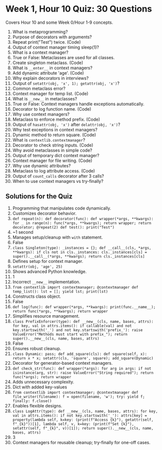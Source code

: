 # Week 1, Hour 10 Quiz: 30 Questions

Covers Hour 10 and some Week 0/Hour 1-9 concepts.

1. What is metaprogramming?  
2. Purpose of decorators with arguments?  
3. Repeat print("Test") twice. (Code)  
4. Output of context manager timing sleep(1)?  
5. What is a context manager?  
6. True or False: Metaclasses are used for all classes.  
7. Create singleton metaclass. (Code)  
8. What is `__enter__` in context managers?  
9. Add dynamic attribute 'age'. (Code)  
10. Why explain decorators in interviews?  
11. Output of `setattr(obj, 'x', 1); getattr(obj, 'x')`?  
12. Common metaclass error?  
13. Context manager for temp list. (Code)  
14. What is `__new__` in metaclasses?  
15. True or False: Context managers handle exceptions automatically.  
16. Decorator to log function name. (Code)  
17. Why use context managers?  
18. Metaclass to enforce method prefix. (Code)  
19. Output of `hasattr(obj, 'x')` after `delattr(obj, 'x')`?  
20. Why test exceptions in context managers?  
21. Dynamic method to return square. (Code)  
22. What is `contextlib.contextmanager`?  
23. Decorator to check string inputs. (Code)  
24. Why avoid metaclasses in simple code?  
25. Output of temporary dict context manager?  
26. Context manager for file writing. (Code)  
27. Why use dynamic attributes?  
28. Metaclass to log attribute access. (Code)  
29. Output of `count_calls` decorator after 3 calls?  
30. When to use context managers vs try-finally?

## Solutions for the Quiz
1. Programming that manipulates code dynamically.  
2. Customizes decorator behavior.  
3. `def repeat(n): def decorator(func): def wrapper(*args, **kwargs): for _ in range(n): func(*args, **kwargs); return wrapper; return decorator; @repeat(2) def test(): print("Test")`  
4. ~1 second  
5. Manages setup/cleanup with `with` statement.  
6. False  
7. `class Singleton(type): _instances = {}; def __call__(cls, *args, **kwargs): if cls not in cls._instances: cls._instances[cls] = super().__call__(*args, **kwargs); return cls._instances[cls]`  
8. Defines setup for context manager.  
9. `setattr(obj, 'age', 25)`  
10. Shows advanced Python knowledge.  
11. 1  
12. Incorrect `__new__` implementation.  
13. `from contextlib import contextmanager; @contextmanager def temp_list(): lst = []; yield lst; print(lst)`  
14. Constructs class object.  
15. False  
16. `def log(func): def wrapper(*args, **kwargs): print(func.__name__); return func(*args, **kwargs); return wrapper`  
17. Simplifies resource management.  
18. `class PrefixEnforcer(type): def __new__(cls, name, bases, attrs): for key, val in attrs.items(): if callable(val) and not key.startswith('_') and not key.startswith('prefix_'): raise ValueError("Methods must start with prefix_"); return super().__new__(cls, name, bases, attrs)`  
19. False  
20. Ensures robust cleanup.  
21. `class Dynamic: pass; def add_square(cls): def square(self, x): return x * x; setattr(cls, 'square', square); add_square(Dynamic)`  
22. Decorator for generator-based context managers.  
23. `def check_str(func): def wrapper(*args): for arg in args: if not isinstance(arg, str): raise ValueError("String required"); return func(*args); return wrapper`  
24. Adds unnecessary complexity.  
25. Dict with added key-values  
26. `from contextlib import contextmanager; @contextmanager def file_writer(filename): f = open(filename, 'w'); try: yield f; finally: f.close()`  
27. Enables flexible designs.  
28. `class LogAttr(type): def __new__(cls, name, bases, attrs): for key, val in attrs.items(): if not key.startswith('_'): attrs[key] = property(lambda self, k=key: (print(f"Access {k}"), getattr(self, f"_{k}"))[1], lambda self, v, k=key: (print(f"Set {k}"), setattr(self, f"_{k}", v))[1]); return super().__new__(cls, name, bases, attrs)`  
29. 3  
30. Context managers for reusable cleanup; try-finally for one-off cases.